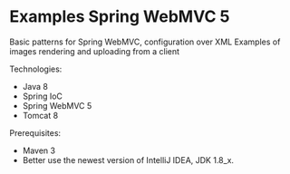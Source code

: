 # Examples Spring WebMVC 5

Basic patterns for Spring WebMVC, configuration over XML
Examples of images rendering and uploading from a client

Technologies:
- Java 8
- Spring IoC
- Spring WebMVC 5
- Tomcat 8

Prerequisites:
- Maven 3
- Better use the newest version of IntelliJ IDEA, JDK 1.8_x.